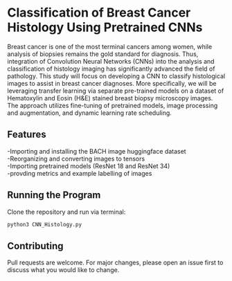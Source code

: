 # Classification of Breast Cancer Histology Using Pretrained CNNs

Breast cancer is one of the most terminal cancers among women, while analysis of biopsies remains the gold standard for diagnosis. 
Thus, integration of Convolution Neural Networks (CNNs) into the analysis and classification of histology imaging has significantly advanced the field of pathology. 
This study will focus on developing a CNN to classify histological images to assist in breast cancer diagnoses. More specifically, we will be leveraging transfer 
learning via separate pre-trained models on a dataset of Hematoxylin and Eosin (H&E) stained breast biopsy microscopy images. The approach utilizes fine-tuning of pretrained models, 
image processing and augmentation, and dynamic learning rate scheduling.

## Features

-Importing and installing the BACH image huggingface dataset<br>
-Reorganizing and converting images to tensors<br>
-Importing pretrained models (ResNet 18 and ResNet 34)<br>
-provding metrics and example labelling of images


## Running the Program

Clone the repository and run via terminal:

```bash
python3 CNN_Histology.py
```

## Contributing

Pull requests are welcome. For major changes, please open an issue first
to discuss what you would like to change.
